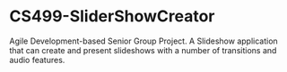 # CS499-SliderShowCreator
Agile Development-based Senior Group Project. A Slideshow application that can create and present slideshows with a number of transitions and audio features.
